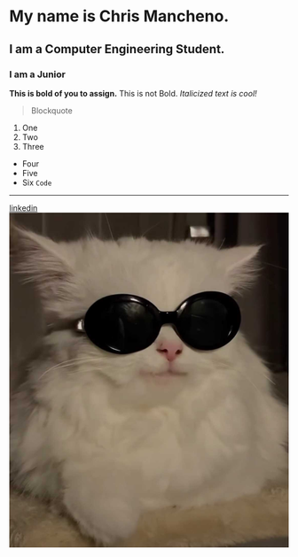 # My name is Chris Mancheno. 
## I am a Computer Engineering Student. 
### I am a Junior
**This is bold of you to assign.** This is not Bold.
_Italicized text is cool!_
> Blockquote
1. One
2. Two
3. Three
- Four
- Five
- Six
`Code`
---
[linkedin](https://www.linkedin.com/in/chrismancheno/) 
![Kool Kat](/assets/sunglass_cat.jpg "Sunglass_Cat")
